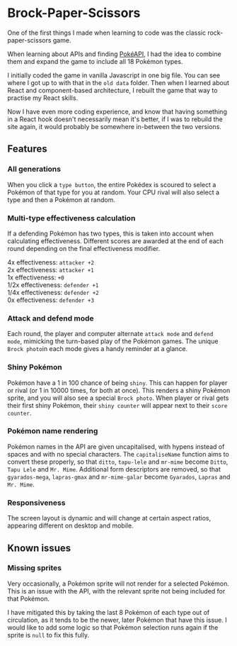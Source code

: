 # Brock-Paper-Scissors

One of the first things I made when learning to code was the classic rock-paper-scissors game.

When learning about APIs and finding [PokéAPI](https://pokeapi.co/), I had the idea to combine them and expand the game to include all 18 Pokémon types. 

I initially coded the game in vanilla Javascript in one big file. You can see where I got up to with that in the `old data` folder. Then when I learned about React and component-based architecture, I rebuilt the game that way to practise my React skills.

Now I have even more coding experience, and know that having something in a React hook doesn't necessarily mean it's better, if I was to rebuild the site again, it would probably be somewhere in-between the two versions.  

## Features

### All generations

When you click a `type button`, the entire Pokédex is scoured to select a Pokémon of that type for you at random. Your CPU rival will also select a type and then a Pokémon at random.

### Multi-type effectiveness calculation

If a defending Pokémon has two types, this is taken into account when calculating effectiveness. Different scores are awarded at the end of each round depending on the final effectiveness modifier.

4x effectiveness: `attacker +2`  
2x effectiveness: `attacker +1`  
1x effectiveness: `+0`  
1/2x effectiveness: `defender +1`  
1/4x effectiveness: `defender +2`  
0x effectiveness: `defender +3`  

### Attack and defend mode

Each round, the player and computer alternate `attack mode` and `defend mode`, mimicking the turn-based play of the Pokémon games. The unique `Brock photo`in each mode gives a handy reminder at a glance.

### Shiny Pokémon

Pokémon have a 1 in 100 chance of being `shiny`. This can happen for player or rival (or 1 in 10000 times, for both at once). This renders a shiny Pokémon sprite, and you will also see a special `Brock photo`. When player or rival gets their first shiny Pokémon, their `shiny counter` will appear next to their `score counter`.

### Pokémon name rendering

Pokémon names in the API are given uncapitalised, with hypens instead of spaces and with no special characters. The `capitaliseName` function aims to convert these properly, so that `ditto`, `tapu-lele` and `mr-mime` become `Ditto`, `Tapu Lele` and `Mr. Mime`. Additional form descriptors are removed, so that `gyarados-mega`, `lapras-gmax` and `mr-mime-galar` become `Gyarados`, `Lapras` and `Mr. Mime`.

### Responsiveness

The screen layout is dynamic and will change at certain aspect ratios, appearing different on desktop and mobile.

## Known issues

### Missing sprites

Very occasionally, a Pokémon sprite will not render for a selected Pokémon. This is an issue with the API, with the relevant sprite not being included for that Pokémon.

I have mitigated this by taking the last 8 Pokémon of each type out of circulation, as it tends to be the newer, later Pokémon that have this issue. I would like to add some logic so that Pokémon selection runs again if the sprite is `null` to fix this fully.
